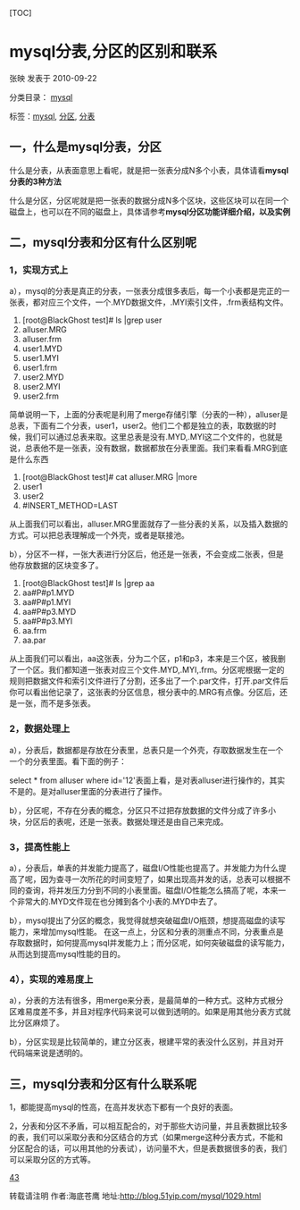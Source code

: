 [TOC]



# mysql分表,分区的区别和联系

张映 发表于 2010-09-22

分类目录： [mysql](http://blog.51yip.com/category/mysql)

标签：[mysql](http://blog.51yip.com/tag/mysql), [分区](http://blog.51yip.com/tag/%e5%88%86%e5%8c%ba), [分表](http://blog.51yip.com/tag/%e5%88%86%e8%a1%a8)

## **一，什么是mysql分表，分区**

什么是分表，从表面意思上看呢，就是把一张表分成N多个小表，具体请看**mysql分表的3种方法**

什么是分区，分区呢就是把一张表的数据分成N多个区块，这些区块可以在同一个磁盘上，也可以在不同的磁盘上，具体请参考**mysql分区功能详细介绍，以及实例**

## **二，mysql分表和分区有什么区别呢**

### **1，实现方式上**

a），mysql的分表是真正的分表，一张表分成很多表后，每一个小表都是完正的一张表，都对应三个文件，一个.MYD数据文件，.MYI索引文件，.frm表结构文件。

1. [root@BlackGhost test]# ls |grep user  
2. alluser.MRG  
3. alluser.frm  
4. user1.MYD  
5. user1.MYI  
6. user1.frm  
7. user2.MYD  
8. user2.MYI  
9. user2.frm  

简单说明一下，上面的分表呢是利用了merge存储引擎（分表的一种），alluser是总表，下面有二个分表，user1，user2。他们二个都是独立的表，取数据的时候，我们可以通过总表来取。这里总表是没有.MYD,.MYI这二个文件的，也就是说，总表他不是一张表，没有数据，数据都放在分表里面。我们来看看.MRG到底是什么东西

1. [root@BlackGhost test]# cat alluser.MRG |more  
2. user1  
3. user2  
4. \#INSERT_METHOD=LAST  

从上面我们可以看出，alluser.MRG里面就存了一些分表的关系，以及插入数据的方式。可以把总表理解成一个外壳，或者是联接池。

b），分区不一样，一张大表进行分区后，他还是一张表，不会变成二张表，但是他存放数据的区块变多了。

1. [root@BlackGhost test]# ls |grep aa  
2. aa#P#p1.MYD  
3. aa#P#p1.MYI  
4. aa#P#p3.MYD  
5. aa#P#p3.MYI  
6. aa.frm  
7. aa.par  

从上面我们可以看出，aa这张表，分为二个区，p1和p3，本来是三个区，被我删了一个区。我们都知道一张表对应三个文件.MYD,.MYI,.frm。分区呢根据一定的规则把数据文件和索引文件进行了分割，还多出了一个.par文件，打开.par文件后你可以看出他记录了，这张表的分区信息，根分表中的.MRG有点像。分区后，还是一张，而不是多张表。

### **2，数据处理上**

a），分表后，数据都是存放在分表里，总表只是一个外壳，存取数据发生在一个一个的分表里面。看下面的例子：

select * from alluser where id='12'表面上看，是对表alluser进行操作的，其实不是的。是对alluser里面的分表进行了操作。

b），分区呢，不存在分表的概念，分区只不过把存放数据的文件分成了许多小块，分区后的表呢，还是一张表。数据处理还是由自己来完成。

### **3，提高性能上**

a），分表后，单表的并发能力提高了，磁盘I/O性能也提高了。并发能力为什么提高了呢，因为查寻一次所花的时间变短了，如果出现高并发的话，总表可以根据不同的查询，将并发压力分到不同的小表里面。磁盘I/O性能怎么搞高了呢，本来一个非常大的.MYD文件现在也分摊到各个小表的.MYD中去了。

b），mysql提出了分区的概念，我觉得就想突破磁盘I/O瓶颈，想提高磁盘的读写能力，来增加mysql性能。
在这一点上，分区和分表的测重点不同，分表重点是存取数据时，如何提高mysql并发能力上；而分区呢，如何突破磁盘的读写能力，从而达到提高mysql性能的目的。

### **4），实现的难易度上**

a），分表的方法有很多，用merge来分表，是最简单的一种方式。这种方式根分区难易度差不多，并且对程序代码来说可以做到透明的。如果是用其他分表方式就比分区麻烦了。

b），分区实现是比较简单的，建立分区表，根建平常的表没什么区别，并且对开代码端来说是透明的。

## **三，mysql分表和分区有什么联系呢**

1，都能提高mysql的性高，在高并发状态下都有一个良好的表面。

2，分表和分区不矛盾，可以相互配合的，对于那些大访问量，并且表数据比较多的表，我们可以采取分表和分区结合的方式（如果merge这种分表方式，不能和分区配合的话，可以用其他的分表试），访问量不大，但是表数据很多的表，我们可以采取分区的方式等。

[43]()

转载请注明
作者:海底苍鹰
地址:<http://blog.51yip.com/mysql/1029.html>